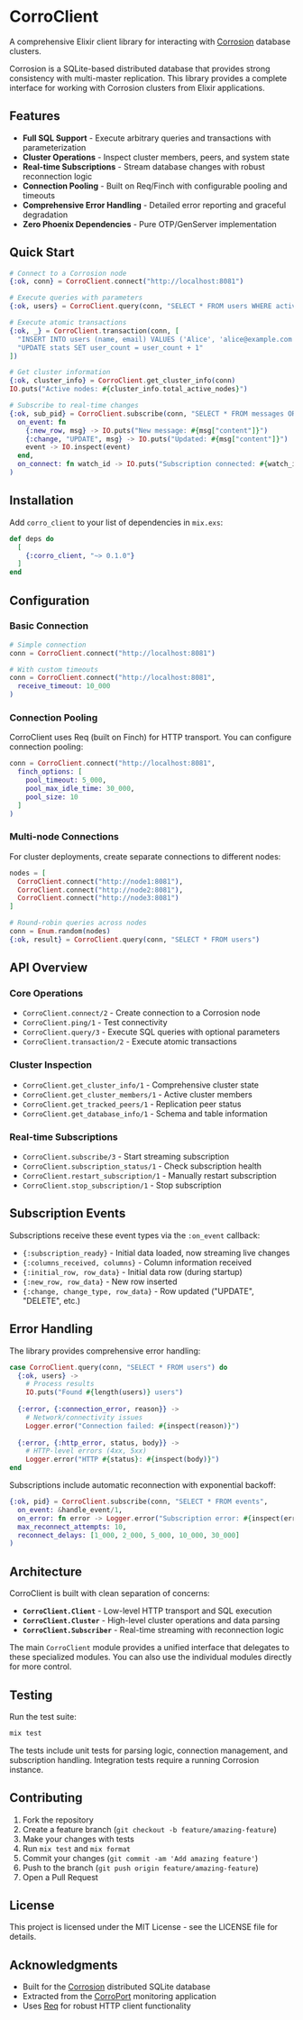 # CorroClient

A comprehensive Elixir client library for interacting with [Corrosion](https://github.com/superfly/corrosion) database clusters.

Corrosion is a SQLite-based distributed database that provides strong consistency with multi-master replication. This library provides a complete interface for working with Corrosion clusters from Elixir applications.

## Features

- **Full SQL Support** - Execute arbitrary queries and transactions with parameterization
- **Cluster Operations** - Inspect cluster members, peers, and system state  
- **Real-time Subscriptions** - Stream database changes with robust reconnection logic
- **Connection Pooling** - Built on Req/Finch with configurable pooling and timeouts
- **Comprehensive Error Handling** - Detailed error reporting and graceful degradation
- **Zero Phoenix Dependencies** - Pure OTP/GenServer implementation

## Quick Start

```elixir
# Connect to a Corrosion node
{:ok, conn} = CorroClient.connect("http://localhost:8081")

# Execute queries with parameters
{:ok, users} = CorroClient.query(conn, "SELECT * FROM users WHERE active = ?", [true])

# Execute atomic transactions
{:ok, _} = CorroClient.transaction(conn, [
  "INSERT INTO users (name, email) VALUES ('Alice', 'alice@example.com')",
  "UPDATE stats SET user_count = user_count + 1"
])

# Get cluster information
{:ok, cluster_info} = CorroClient.get_cluster_info(conn)
IO.puts("Active nodes: #{cluster_info.total_active_nodes}")

# Subscribe to real-time changes
{:ok, sub_pid} = CorroClient.subscribe(conn, "SELECT * FROM messages ORDER BY created_at DESC",
  on_event: fn
    {:new_row, msg} -> IO.puts("New message: #{msg["content"]}")
    {:change, "UPDATE", msg} -> IO.puts("Updated: #{msg["content"]}")
    event -> IO.inspect(event)
  end,
  on_connect: fn watch_id -> IO.puts("Subscription connected: #{watch_id}") end
)
```

## Installation

Add `corro_client` to your list of dependencies in `mix.exs`:

```elixir
def deps do
  [
    {:corro_client, "~> 0.1.0"}
  ]
end
```

## Configuration

### Basic Connection

```elixir
# Simple connection
conn = CorroClient.connect("http://localhost:8081")

# With custom timeouts
conn = CorroClient.connect("http://localhost:8081", 
  receive_timeout: 10_000
)
```

### Connection Pooling

CorroClient uses Req (built on Finch) for HTTP transport. You can configure connection pooling:

```elixir
conn = CorroClient.connect("http://localhost:8081",
  finch_options: [
    pool_timeout: 5_000,
    pool_max_idle_time: 30_000,
    pool_size: 10
  ]
)
```

### Multi-node Connections

For cluster deployments, create separate connections to different nodes:

```elixir
nodes = [
  CorroClient.connect("http://node1:8081"),
  CorroClient.connect("http://node2:8081"), 
  CorroClient.connect("http://node3:8081")
]

# Round-robin queries across nodes
conn = Enum.random(nodes)
{:ok, result} = CorroClient.query(conn, "SELECT * FROM users")
```

## API Overview

### Core Operations

- `CorroClient.connect/2` - Create connection to a Corrosion node
- `CorroClient.ping/1` - Test connectivity
- `CorroClient.query/3` - Execute SQL queries with optional parameters
- `CorroClient.transaction/2` - Execute atomic transactions

### Cluster Inspection

- `CorroClient.get_cluster_info/1` - Comprehensive cluster state
- `CorroClient.get_cluster_members/1` - Active cluster members
- `CorroClient.get_tracked_peers/1` - Replication peer status
- `CorroClient.get_database_info/1` - Schema and table information

### Real-time Subscriptions

- `CorroClient.subscribe/3` - Start streaming subscription
- `CorroClient.subscription_status/1` - Check subscription health
- `CorroClient.restart_subscription/1` - Manually restart subscription
- `CorroClient.stop_subscription/1` - Stop subscription

## Subscription Events

Subscriptions receive these event types via the `:on_event` callback:

- `{:subscription_ready}` - Initial data loaded, now streaming live changes
- `{:columns_received, columns}` - Column information received  
- `{:initial_row, row_data}` - Initial data row (during startup)
- `{:new_row, row_data}` - New row inserted
- `{:change, change_type, row_data}` - Row updated ("UPDATE", "DELETE", etc.)

## Error Handling

The library provides comprehensive error handling:

```elixir
case CorroClient.query(conn, "SELECT * FROM users") do
  {:ok, users} -> 
    # Process results
    IO.puts("Found #{length(users)} users")
    
  {:error, {:connection_error, reason}} ->
    # Network/connectivity issues
    Logger.error("Connection failed: #{inspect(reason)}")
    
  {:error, {:http_error, status, body}} ->
    # HTTP-level errors (4xx, 5xx)
    Logger.error("HTTP #{status}: #{inspect(body)}")
end
```

Subscriptions include automatic reconnection with exponential backoff:

```elixir
{:ok, pid} = CorroClient.subscribe(conn, "SELECT * FROM events",
  on_event: &handle_event/1,
  on_error: fn error -> Logger.error("Subscription error: #{inspect(error)}") end,
  max_reconnect_attempts: 10,
  reconnect_delays: [1_000, 2_000, 5_000, 10_000, 30_000]
)
```

## Architecture

CorroClient is built with clean separation of concerns:

- **`CorroClient.Client`** - Low-level HTTP transport and SQL execution
- **`CorroClient.Cluster`** - High-level cluster operations and data parsing  
- **`CorroClient.Subscriber`** - Real-time streaming with reconnection logic

The main `CorroClient` module provides a unified interface that delegates to these specialized modules. You can also use the individual modules directly for more control.

## Testing

Run the test suite:

```bash
mix test
```

The tests include unit tests for parsing logic, connection management, and subscription handling. Integration tests require a running Corrosion instance.

## Contributing

1. Fork the repository
2. Create a feature branch (`git checkout -b feature/amazing-feature`)
3. Make your changes with tests
4. Run `mix test` and `mix format`
5. Commit your changes (`git commit -am 'Add amazing feature'`)
6. Push to the branch (`git push origin feature/amazing-feature`)
7. Open a Pull Request

## License

This project is licensed under the MIT License - see the LICENSE file for details.

## Acknowledgments

- Built for the [Corrosion](https://github.com/superfly/corrosion) distributed SQLite database
- Extracted from the [CorroPort](https://github.com/your_org/corro_port) monitoring application
- Uses [Req](https://github.com/wojtekmach/req) for robust HTTP client functionality

